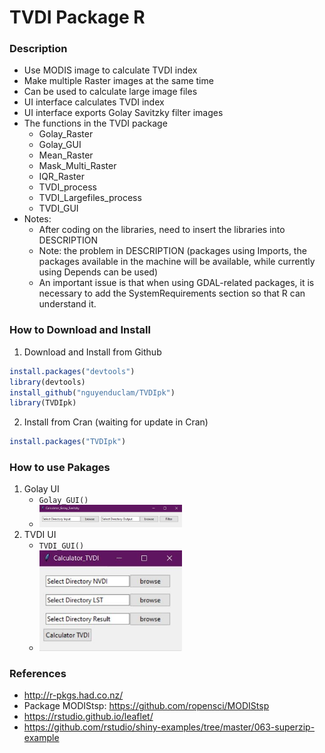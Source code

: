 # TVDI Package R

### Description
- Use MODIS image to calculate TVDI index
- Make multiple Raster images at the same time
- Can be used to calculate large image files
- UI interface calculates TVDI index
- UI interface exports Golay Savitzky filter images
- The functions in the TVDI package
    - Golay_Raster
    - Golay_GUI
    - Mean_Raster
    - Mask_Multi_Raster
    - IQR_Raster
    - TVDI_process
    - TVDI_Largefiles_process
    - TVDI_GUI
- Notes:
    - After coding on the libraries, need to insert the libraries into DESCRIPTION
    - Note: the problem in DESCRIPTION (packages using Imports, the packages available in the machine will be available, while currently using Depends can be used)
    - An important issue is that when using GDAL-related packages, it is necessary to add the SystemRequirements section so that R can understand it.

### How to Download and Install
1. Download and Install from Github
``` r
install.packages("devtools")
library(devtools)
install_github("nguyenduclam/TVDIpk")
library(TVDIpk)
```
2. Install from Cran (waiting for update in Cran)
``` r
install.packages("TVDIpk")
```

### How to use Pakages
1. Golay UI
    + `Golay_GUI()`
    + <img src="Golay_GUI.jpg" width="50%">
2. TVDI UI
    + `TVDI_GUI()`
    + <img src="TVDI_GUI.jpg" width="50%">

### References
- http://r-pkgs.had.co.nz/
- Package MODIStsp: https://github.com/ropensci/MODIStsp
- https://rstudio.github.io/leaflet/
- https://github.com/rstudio/shiny-examples/tree/master/063-superzip-example